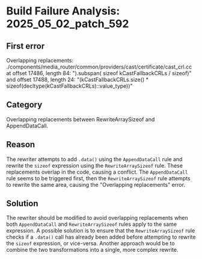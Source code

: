 # Build Failure Analysis: 2025_05_02_patch_592

## First error

Overlapping replacements: ./components/media_router/common/providers/cast/certificate/cast_crl.cc at offset 17486, length 84: ").subspan( sizeof kCastFallbackCRLs /
                                                 sizeof)" and offset 17488, length 24: "(kCastFallbackCRLs.size() * sizeof(decltype(kCastFallbackCRLs)::value_type))"

## Category
Overlapping replacements between RewriteArraySizeof and AppendDataCall.

## Reason
The rewriter attempts to add `.data()` using the `AppendDataCall` rule and rewrite the `sizeof` expression using the `RewriteArraySizeof` rule. These replacements overlap in the code, causing a conflict. The `AppendDataCall` rule seems to be triggered first, then the `RewriteArraySizeof` rule attempts to rewrite the same area, causing the "Overlapping replacements" error.

## Solution
The rewriter should be modified to avoid overlapping replacements when both `AppendDataCall` and `RewriteArraySizeof` rules apply to the same expression. A possible solution is to ensure that the `RewriteArraySizeof` rule checks if a `.data()` call has already been added before attempting to rewrite the `sizeof` expression, or vice-versa. Another approach would be to combine the two transformations into a single, more complex rewrite.